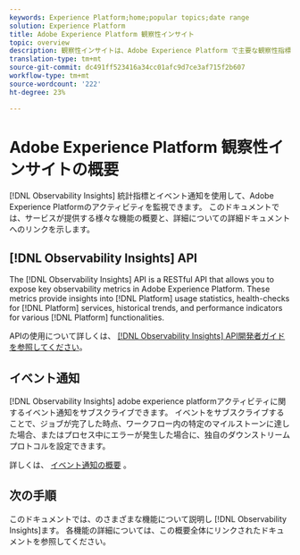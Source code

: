 ```yaml
---
keywords: Experience Platform;home;popular topics;date range
solution: Experience Platform
title: Adobe Experience Platform 観察性インサイト
topic: overview
description: 観察性インサイトは、Adobe Experience Platform で主要な観察性指標を公開するための RESTful API です。これらの指標は、Platform の使用状況の統計、Platform サービスのヘルスチェック、様々な Platform 機能の過去の傾向とパフォーマンス指標に関する洞察を提供します。
translation-type: tm+mt
source-git-commit: dc491ff523416a34cc01afc9d7ce3af715f2b607
workflow-type: tm+mt
source-wordcount: '222'
ht-degree: 23%

---
```



# Adobe Experience Platform 観察性インサイトの概要

[!DNL Observability Insights] 統計指標とイベント通知を使用して、Adobe Experience Platformのアクティビティを監視できます。 このドキュメントでは、サービスが提供する様々な機能の概要と、詳細についての詳細ドキュメントへのリンクを示します。

## [!DNL Observability Insights] API

The [!DNL Observability Insights] API is a RESTful API that allows you to expose key observability metrics in Adobe Experience Platform. These metrics provide insights into [!DNL Platform] usage statistics, health-checks for [!DNL Platform] services, historical trends, and performance indicators for various [!DNL Platform] functionalities.

APIの使用について詳しくは、 [[!DNL Observability Insights] API開発者ガイドを参照してください](./api/overview.md)。

## イベント通知

[!DNL Observability Insights] adobe experience platformアクティビティに関するイベント通知をサブスクライブできます。 イベントをサブスクライブすることで、ジョブが完了した時点、ワークフロー内の特定のマイルストーンに達した場合、またはプロセス中にエラーが発生した場合に、独自のダウンストリームプロトコルを設定できます。

詳しくは、 [イベント通知の概要](./notifications/overview.md) 。

## 次の手順

このドキュメントでは、のさまざまな機能について説明し [!DNL Observability Insights]ます。 各機能の詳細については、この概要全体にリンクされたドキュメントを参照してください。